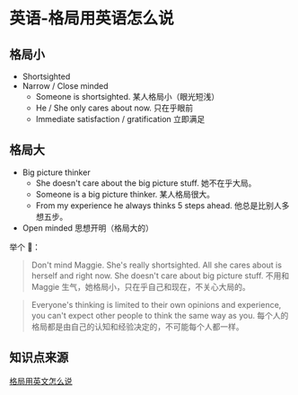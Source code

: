 # 英语-格局用英语怎么说

## 格局小
* Shortsighted
* Narrow / Close minded
    * Someone is shortsighted. 某人格局小（眼光短浅）
    * He / She only cares about now. 只在乎眼前
    * Immediate satisfaction / gratification 立即满足

## 格局大
* Big picture thinker
    * She doesn't care about the big picture stuff. 她不在乎大局。
    * Someone is a big picture thinker. 某人格局很大。
    * From my experience he always thinks 5 steps ahead. 他总是比别人多想五步。
* Open minded 思想开明（格局大的）

举个 🌰：
> Don't mind Maggie. She's really shortsighted. All she cares about is herself and right now. She doesn't care about big picture stuff.
不用和 Maggie 生气，她格局小，只在乎自己和现在，不关心大局的。

> Everyone's thinking is limited to their own opinions and experience, you can't expect other people to think the same way as you.
每个人的格局都是由自己的认知和经验决定的，不可能每个人都一样。

## 知识点来源
[格局用英文怎么说](https://www.youtube.com/watch?v=5xoTznWvSCI)